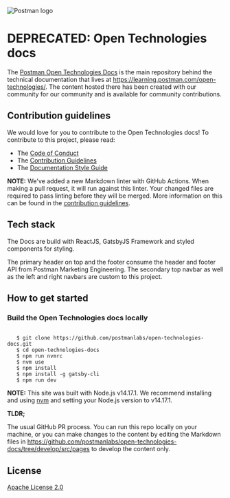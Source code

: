 ![Postman logo](https://assets.getpostman.com/common-share/postman-github-logo.png "Postman logo")

# DEPRECATED: Open Technologies docs

The [Postman Open Technologies Docs](https://learning.postman.com/open-technologies-docs) is the main repository behind the technical documentation that lives at https://learning.postman.com/open-technologies/. The content hosted there has been created with our community for our community and is available for community contributions.

## Contribution guidelines

We would love for you to contribute to the Open Technologies docs! To contribute to this project, please read:

* The [Code of Conduct](https://www.postman.com/code-of-conduct)
* The [Contribution Guidelines](CONTRIBUTING.md)
* The [Documentation Style Guide](DOCS_STYLE_GUIDE.md)

**NOTE:** We've added a new Markdown linter with GitHub Actions. When making a pull request, it will run against this linter. Your changed files are required to pass linting before they will be merged. More information on this can be found in the [contribution guidelines](CONTRIBUTING.md).

## Tech stack

The Docs are build with ReactJS, GatsbyJS Framework and styled components for styling.

The primary header on top and the footer consume the header and footer API from Postman Marketing Engineering.
The secondary top navbar as well as the left and right navbars are custom to this project.

## How to get started

### Build the Open Technologies docs locally

```shell

   $ git clone https://github.com/postmanlabs/open-technologies-docs.git
   $ cd open-technologies-docs
   $ npm run nvmrc
   $ nvm use
   $ npm install
   $ npm install -g gatsby-cli
   $ npm run dev

```

**NOTE:** This site was built with Node.js v14.17.1. We recommend installing and using [nvm](https://github.com/nvm-sh/nvm) and setting your Node.js version to v14.17.1.

**TLDR;**

The usual GitHub PR process. You can run this repo locally on your machine, or you can make changes to the content by editing the Markdown files in https://github.com/postmanlabs/open-technologies-docs/tree/develop/src/pages to develop the content only.

## License

[Apache License 2.0](LICENSE)
